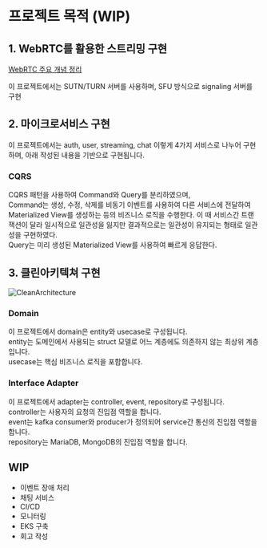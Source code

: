 
# 프로젝트 목적 (WIP)

## 1. WebRTC를 활용한 스트리밍 구현
    
[WebRTC 주요 개념 정리](https://github.com/simson613/webrtc-project/tree/master/streaming/README.md) <br/>

이 프로젝트에서는 SUTN/TURN 서버를 사용하며, SFU 방식으로 signaling 서버를 구현


## 2. 마이크로서비스 구현
이 프로젝트에서는 auth, user, streaming, chat 이렇게 4가지 서비스로 나누어 구현하며, 아래 작성된 내용을 기반으로 구현됩니다.

### CQRS
CQRS 패턴을 사용하여 Command와 Query를 분리하였으며, <br/>
Command는 생성, 수정, 삭제를 비동기 이벤트를 사용하여 다른 서비스에 전달하여 Materialized View를 생성하는 등의 비즈니스 로직을 수행한다. 이 때 서비스간 트랜잭션이 달라 일시적으로 일관성을 잃지만 결과적으로는 일관성이 유지되는 형태로 일관성을 구현하였다. <br/>
Query는 미리 생성된 Materialized View를 사용하여 빠르게 응답한다.

## 3. 클린아키텍쳐 구현
![CleanArchitecture](https://github.com/user-attachments/assets/6b1953d9-4104-4aea-acf4-00417dd96f0d)

### Domain 
이 프로젝트에서 domain은 entity와 usecase로 구성됩니다.
<br/>
entity는 도메인에서 사용되는 struct 모델로 어느 계층에도 의존하지 않는 최상위 계층입니다.<br/>
usecase는 핵심 비즈니스 로직을 포함합니다.


### Interface Adapter
이 프로젝트에서 adapter는 controller, event, repository로 구성됩니다.<br/>
controller는 사용자의 요청의 진입점 역할을 합니다.<br/>
event는 kafka consumer와 producer가 정의되어 service간 통신의 진입점 역할을 합니다. <br/>
repository는 MariaDB, MongoDB의 진입점 역할을 합니다.
<br/>


## WIP
* 이벤트 장애 처리
* 채팅 서비스
* CI/CD
* 모니터링
* EKS 구축
* 회고 작성

<!-- ## 회고
202 -->